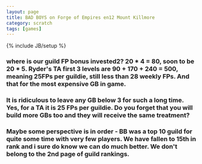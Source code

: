```yaml
---
layout: page
title: BAD BOYS on Forge of Empires en12 Mount Killmore
category: scratch
tags: [games]
---
```

{% include JB/setup %}

### where is our guild FP bonus invested2? 20 * 4 = 80, soon to be 20 * 5. Ryder's TA first 3 levels are 90 + 170 + 240 = 500, meaning 25FPs per guildie, still less than 28 weekly FPs. And that for the most expensive GB in game.

### It is ridiculous to leave any GB below 3 for such a long time.  Yes, for a TA it is 25 FPs per guildie.  Do you forget that you will build more GBs too and they will receive the same treatment?

### Maybe some perspective is in order - BB was a top 10 guild for quite some time with very few players.  We have fallen to 15th in rank and i sure do know we can do much better.  We don't belong to the 2nd page of guild rankings.
